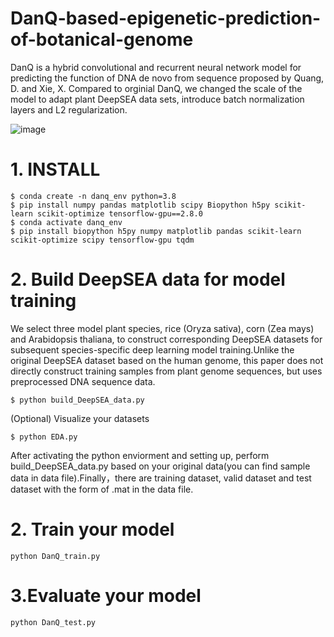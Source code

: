 # DanQ-based-epigenetic-prediction-of-botanical-genome
DanQ is a hybrid convolutional and recurrent neural network model for predicting the function of DNA de novo from sequence proposed by Quang, D. and Xie, X. Compared to orginial DanQ, we changed the scale of the model to adapt plant DeepSEA data sets, introduce batch normalization layers and L2 regularization.

![image](https://github.com/user-attachments/assets/a1b704ee-b442-4dec-85c3-59031063ce18)


# 1. INSTALL
```
$ conda create -n danq_env python=3.8
$ pip install numpy pandas matplotlib scipy Biopython h5py scikit-learn scikit-optimize tensorflow-gpu==2.8.0
$ conda activate danq_env
$ pip install biopython h5py numpy matplotlib pandas scikit-learn scikit-optimize scipy tensorflow-gpu tqdm
```

# 2. Build DeepSEA data for model training
We select three model plant species, rice (Oryza sativa), corn (Zea mays) and Arabidopsis thaliana, to construct corresponding DeepSEA  datasets for subsequent species-specific deep learning model training.Unlike the original DeepSEA dataset based on the human genome, this paper does not directly construct training samples from plant genome sequences, but uses preprocessed DNA sequence data.

```
$ python build_DeepSEA_data.py

```
(Optional) Visualize your datasets

```
$ python EDA.py

```

After activating the python enviorment and setting up, perform build_DeepSEA_data.py based on your original data(you can find sample data in data file).Finally，there are training dataset, valid dataset and test dataset with the form of .mat in the data file.

# 2. Train your model

```
python DanQ_train.py
```

# 3.Evaluate your model

```
python DanQ_test.py
```

